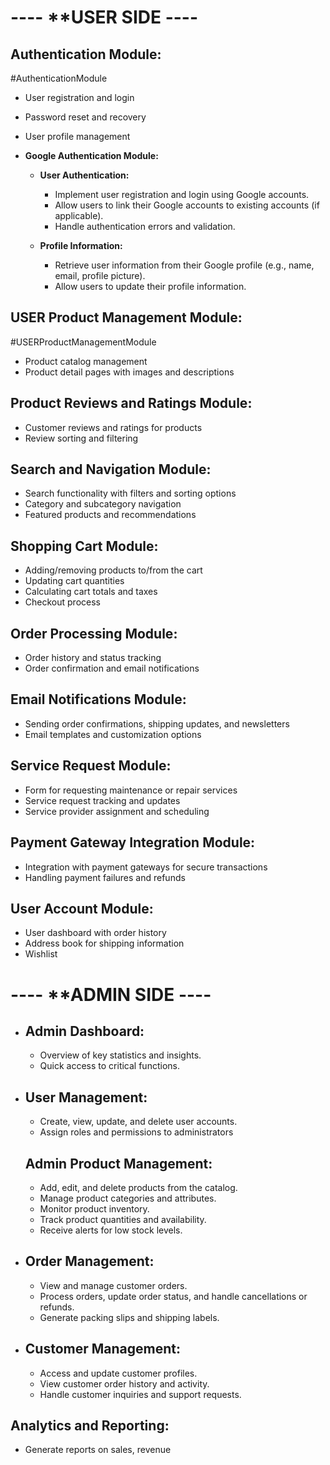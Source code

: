 
# ----  **USER SIDE   ----

## **Authentication Module**:
#AuthenticationModule
- User registration and login
- Password reset and recovery
- User profile management
- **Google Authentication Module:**

	- **User Authentication:**
	    
	    - Implement user registration and login using Google accounts.
	    - Allow users to link their Google accounts to existing accounts (if applicable).
	    - Handle authentication errors and validation.
	    
	- **Profile Information:**
	    
	    - Retrieve user information from their Google profile (e.g., name, email, profile picture).
	    - Allow users to update their profile information.


## **USER Product Management Module**:
#USERProductManagementModule

- Product catalog management
- Product detail pages with images and descriptions


## **Product Reviews and Ratings Module**:

- Customer reviews and ratings for products
- Review sorting and filtering


## **Search and Navigation Module**:

- Search functionality with filters and sorting options
- Category and subcategory navigation
- Featured products and recommendations


## **Shopping Cart Module**:

- Adding/removing products to/from the cart
- Updating cart quantities
- Calculating cart totals and taxes
- Checkout process


## **Order Processing Module**:

- Order history and status tracking
- Order confirmation and email notifications


## **Email Notifications Module**:

- Sending order confirmations, shipping updates, and newsletters
- Email templates and customization options

## **Service Request Module**:

- Form for requesting maintenance or repair services
- Service request tracking and updates
- Service provider assignment and scheduling


## **Payment Gateway Integration Module**:

- Integration with payment gateways for secure transactions
- Handling payment failures and refunds


## **User Account Module**:

- User dashboard with order history
- Address book for shipping information
- Wishlist 


# ----  **ADMIN SIDE   ----


- ## **Admin Dashboard:**
    
    - Overview of key statistics and insights.
    - Quick access to critical functions.


- ## **User Management:**
    
    - Create, view, update, and delete user accounts.
    - Assign roles and permissions to administrators 


  ## **Admin Product Management:**
    
    - Add, edit, and delete products from the catalog.
    - Manage product categories and attributes.
    - Monitor product inventory.
    - Track product quantities and availability.
    - Receive alerts for low stock levels.


- ## **Order Management:**
    
    - View and manage customer orders.
    - Process orders, update order status, and handle cancellations or refunds.
    - Generate packing slips and shipping labels.



- ## **Customer Management:**
    
    - Access and update customer profiles.
    - View customer order history and activity.
    - Handle customer inquiries and support requests.



## Analytics and Reporting:
- Generate reports on sales, revenue